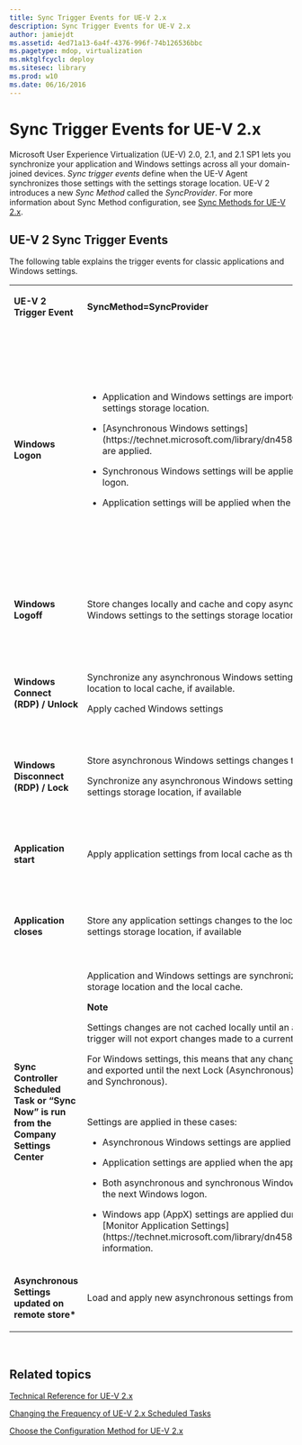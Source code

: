 ```yaml
---
title: Sync Trigger Events for UE-V 2.x
description: Sync Trigger Events for UE-V 2.x
author: jamiejdt
ms.assetid: 4ed71a13-6a4f-4376-996f-74b126536bbc
ms.pagetype: mdop, virtualization
ms.mktglfcycl: deploy
ms.sitesec: library
ms.prod: w10
ms.date: 06/16/2016
---
```



# Sync Trigger Events for UE-V 2.x


Microsoft User Experience Virtualization (UE-V) 2.0, 2.1, and 2.1 SP1 lets you synchronize your application and Windows settings across all your domain-joined devices. *Sync trigger events* define when the UE-V Agent synchronizes those settings with the settings storage location. UE-V 2 introduces a new *Sync Method* called the *SyncProvider*. For more information about Sync Method configuration, see [Sync Methods for UE-V 2.x](sync-methods-for-ue-v-2x-both-uevv2.md).

## UE-V 2 Sync Trigger Events


The following table explains the trigger events for classic applications and Windows settings.

<table>
<colgroup>
<col width="33%" />
<col width="33%" />
<col width="33%" />
</colgroup>
<tbody>
<tr class="odd">
<td align="left"><p><strong>UE-V 2 Trigger Event</strong></p></td>
<td align="left"><p><strong>SyncMethod=SyncProvider</strong></p></td>
<td align="left"><p><strong>SyncMethod=None</strong></p></td>
</tr>
<tr class="even">
<td align="left"><p><strong>Windows Logon</strong></p></td>
<td align="left"><ul>
<li><p>Application and Windows settings are imported to the local cache from the settings storage location.</p></li>
<li><p>[Asynchronous Windows settings](https://technet.microsoft.com/library/dn458932.aspx#autosyncsettings2) are applied.</p></li>
<li><p>Synchronous Windows settings will be applied during the next Windows logon.</p></li>
<li><p>Application settings will be applied when the application starts.</p></li>
</ul></td>
<td align="left"><ul>
<li><p>Application and Windows settings are read directly from the settings storage location.</p></li>
<li><p>Asynchronous and synchronous Windows settings are applied.</p></li>
<li><p>Application settings will be applied when the application starts.</p></li>
</ul></td>
</tr>
<tr class="odd">
<td align="left"><p><strong>Windows Logoff</strong></p></td>
<td align="left"><p>Store changes locally and cache and copy asynchronous and synchronous Windows settings to the settings storage location server, if available</p></td>
<td align="left"><p>Store changes to asynchronous and synchronous Windows settings storage location</p></td>
</tr>
<tr class="even">
<td align="left"><p><strong>Windows Connect (RDP) / Unlock</strong></p></td>
<td align="left"><p>Synchronize any asynchronous Windows settings from settings storage location to local cache, if available.</p>
<p>Apply cached Windows settings</p></td>
<td align="left"><p>Download and apply asynchronous windows settings from settings storage location</p></td>
</tr>
<tr class="odd">
<td align="left"><p><strong>Windows Disconnect (RDP) / Lock</strong></p></td>
<td align="left"><p>Store asynchronous Windows settings changes to the local cache.</p>
<p>Synchronize any asynchronous Windows settings from the local cache to settings storage location, if available</p></td>
<td align="left"><p>Store asynchronous Windows settings changes to the settings storage location</p></td>
</tr>
<tr class="even">
<td align="left"><p><strong>Application start</strong></p></td>
<td align="left"><p>Apply application settings from local cache as the application starts</p></td>
<td align="left"><p>Apply application settings from settings storage location as the application starts</p></td>
</tr>
<tr class="odd">
<td align="left"><p><strong>Application closes</strong></p></td>
<td align="left"><p>Store any application settings changes to the local cache and copy settings to settings storage location, if available</p></td>
<td align="left"><p>Store any application settings changes to settings storage location</p></td>
</tr>
<tr class="even">
<td align="left"><p><strong>Sync Controller Scheduled Task or “Sync Now” is run from the Company Settings Center</strong></p>
<p></p></td>
<td align="left"><p>Application and Windows settings are synchronized between the settings storage location and the local cache.</p>
<div class="alert">
<strong>Note</strong>  
<p>Settings changes are not cached locally until an application closes. This trigger will not export changes made to a currently running application.</p>
<p>For Windows settings, this means that any changes will not be cached locally and exported until the next Lock (Asynchronous) or Logoff (Asynchronous and Synchronous).</p>
</div>
<div>
 
</div>
<p>Settings are applied in these cases:</p>
<ul>
<li><p>Asynchronous Windows settings are applied directly.</p></li>
<li><p>Application settings are applied when the application starts.</p></li>
<li><p>Both asynchronous and synchronous Windows settings are applied during the next Windows logon.</p></li>
<li><p>Windows app (AppX) settings are applied during the next refresh. See [Monitor Application Settings](https://technet.microsoft.com/library/dn458944.aspx) for more information.</p></li>
</ul></td>
<td align="left"><p>NA</p></td>
</tr>
<tr class="odd">
<td align="left"><p><strong>Asynchronous Settings updated on remote store*</strong></p></td>
<td align="left"><p>Load and apply new asynchronous settings from the cache.</p></td>
<td align="left"><p>Load and apply settings from central server</p></td>
</tr>
</tbody>
</table>

 






## Related topics


[Technical Reference for UE-V 2.x](technical-reference-for-ue-v-2x-both-uevv2.md)

[Changing the Frequency of UE-V 2.x Scheduled Tasks](changing-the-frequency-of-ue-v-2x-scheduled-tasks-both-uevv2.md)

[Choose the Configuration Method for UE-V 2.x](https://technet.microsoft.com/library/dn458891.aspx#config)

 

 





